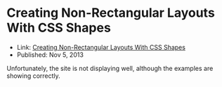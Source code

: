 # Creating Non-Rectangular Layouts With CSS Shapes

* Link: [Creating Non-Rectangular Layouts With CSS Shapes](https://www.sarasoueidan.com/blog/css-shapes/)
* Published: Nov 5, 2013

Unfortunately, the site is not displaying well, although the examples are showing correctly.



